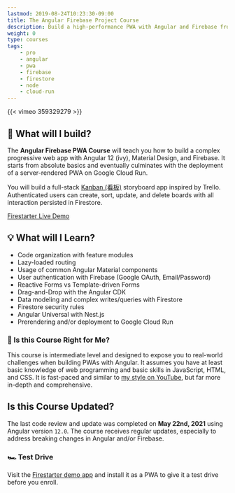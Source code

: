 ```yaml
---
lastmod: 2019-08-24T10:23:30-09:00
title: The Angular Firebase Project Course
description: Build a high-performance PWA with Angular and Firebase from scratch. 
weight: 0
type: courses
tags: 
    - pro
    - angular
    - pwa
    - firebase
    - firestore
    - node
    - cloud-run
---
```


{{< vimeo 359329279 >}}

## 🍱 What will I build?



The **Angular Firebase PWA Course** will teach you how to build a complex progressive web app with Angular 12 (ivy), Material Design, and Firebase. It starts from absolute basics and eventually culminates with the deployment of a server-rendered PWA on Google Cloud Run. 

You will build a full-stack [Kanban (看板)](https://en.wikipedia.org/wiki/Kanban) storyboard app inspired by Trello. Authenticated users can create, sort, update, and delete boards with all interaction persisted in Firestore. 

<div>
<a href="https://firestarter.fireship.io" class="btn btn-orange">Firestarter Live Demo</a>
</div>


## 💡 What will I Learn?

- Code organization with feature modules
- Lazy-loaded routing
- Usage of common Angular Material components
- User authentication with Firebase (Google OAuth, Email/Password)
- Reactive Forms vs Template-driven Forms
- Drag-and-Drop with the Angular CDK
- Data modeling and complex writes/queries with Firestore
- Firestore security rules
- Angular Universal with Nest.js
- Prerendering and/or deployment to Google Cloud Run 

### 🤔 Is this Course Right for Me?

This course is intermediate level and designed to expose you to real-world challenges when building PWAs with Angular. It assumes you have at least basic knowledge of web programming and basic skills in JavaScript, HTML, and CSS. It is fast-paced and similar to [my style on YouTube](https://www.youtube.com/channel/UCsBjURrPoezykLs9EqgamOA?), but far more in-depth and comprehensive. 

## Is this Course Updated?

The last code review and update was completed on **May 22nd, 2021** using Angular version `12.0`. The course receives regular updates, especially to address breaking changes in Angular and/or Firebase. 


### 🏎️ Test Drive

Visit the [Firestarter demo app](https://firestarter.fireship.io/) and install it as a PWA to give it a test drive before you enroll. 

